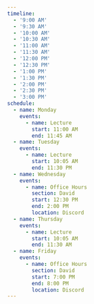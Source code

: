 ```yaml
---
timeline:
  - '9:00 AM'
  - '9:30 AM'
  - '10:00 AM'
  - '10:30 AM'
  - '11:00 AM'
  - '11:30 AM'
  - '12:00 PM'
  - '12:30 PM'
  - '1:00 PM'
  - '1:30 PM'
  - '2:00 PM'
  - '2:30 PM'
  - '3:00 PM'
schedule:
  - name: Monday
    events:
      - name: Lecture
        start: 11:00 AM
        end: 11:45 AM
  - name: Tuesday
    events:
      - name: Lecture 
        start: 10:05 AM
        end: 11:30 PM
  - name: Wednesday
    events:
      - name: Office Hours
        section: David
        start: 12:30 PM
        end: 2:00 PM
        location: Discord
  - name: Thursday
    events:
      - name: Lecture 
        start: 10:05 AM
        end: 11:30 AM
  - name: Friday
    events:
      - name: Office Hours
        section: David
        start: 7:00 PM
        end: 8:00 PM
        location: Discord
---
```

